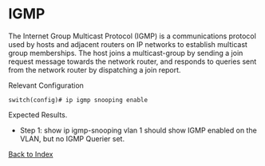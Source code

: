 # IGMP

The Internet Group Multicast Protocol (IGMP) is a communications protocol used by hosts and adjacent routers on IP networks to establish multicast group memberships. The host joins a multicast-group by sending a join request message towards the network router, and responds to queries sent from the network router by dispatching a join report.


Relevant Configuration

```
switch(config)# ip igmp snooping enable
```

Expected Results.
* Step 1: show ip igmp-snooping vlan 1 should show IGMP enabled on the VLAN, but no IGMP Querier set.

[Back to Index](../index.md)
